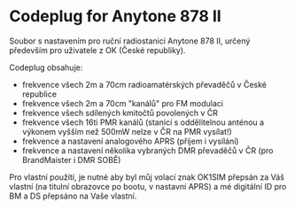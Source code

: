 # Codeplug for Anytone 878 II
Soubor s nastavením pro ruční radiostanici Anytone 878 II, určený především pro uživatele z OK (České republiky). 

Codeplug obsahuje:

- frekvence všech 2m a 70cm radioamatérských převaděčů v České republice
- frekvence všech 2m a 70cm "kanálů" pro FM modulaci
- frekvence všech sdílených kmitočtů povolených v ČR
- frekvence všech 16ti PMR kanálů (stanicí s oddělitelnou anténou a výkonem vyšším než 500mW nelze v ČR na PMR vysílat!)
- frekvence a nastavení analogového APRS (příjem i vysílání)
- frekvence a nastavení několika vybraných DMR převaděčů v ČR (pro BrandMaister i DMR SOBĚ)

Pro vlastní použítí, je nutné aby byl můj volací znak OK1SIM přepsán za Váš vlastní (na titulní obrazovce po bootu, v nastavní APRS) a mé digitální ID pro BM a DS přepsáno na Vaše vlastní.

